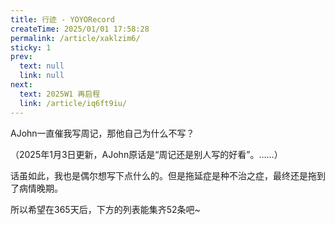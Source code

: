 ```yaml
---
title: 行迹 - YOYORecord
createTime: 2025/01/01 17:58:28
permalink: /article/xaklzim6/
sticky: 1
prev:
  text: null
  link: null
next:
  text: 2025W1 再启程
  link: /article/iq6ft9iu/
---
```


AJohn一直催我写周记，那他自己为什么不写？

（2025年1月3日更新，AJohn原话是“周记还是别人写的好看”。……）

话虽如此，我也是偶尔想写下点什么的。但是拖延症是种不治之症，最终还是拖到了病情晚期。

所以希望在365天后，下方的列表能集齐52条吧~

<LinkCard title="2025W1 再启程" href="/article/iq6ft9iu/" />
<LinkCard title="2025W2 假设" href="/article/cfyl2b89/" />
<LinkCard title="2025W3 猜想" href="/article/cpaezpwo/" />
